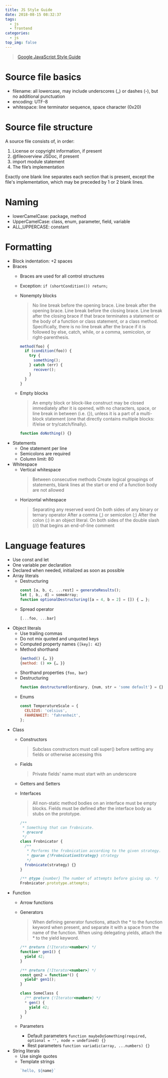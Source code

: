 ```yaml
---
title: JS Style Guide
date: 2018-08-15 08:32:37
tags:
  - js
  - frontend
categories:
  - js
top_img: false
---
```


> [Google JavaScript Style Guide](https://google.github.io/styleguide/jsguide.html)

# Source file basics

- filename: all lowercase, may include underscores (_) or dashes (-), but no additional punctuation
- encoding: UTF-8
- whitespace: line terminator sequence, space character (0x20)

# Source file structure

A source file consists of, in order:

1. License or copyright information, if present
2. @fileoverview JSDoc, if present
3. import module statement
4. The file’s implementation

Exactly one blank line separates each section that is present, except the file's implementation, which may be preceded by 1 or 2 blank lines.

# Naming
  - lowerCamelCase: package, method
  - UpperCamelCase: class, enum, parameter, field, variable
  - ALL_UPPERCASE: constant

# Formatting

- Block indentation: +2 spaces
- Braces
  - Braces are used for all control structures
  - Exception: `if (shortCondition()) return;`
  - Nonempty blocks
    > No line break before the opening brace.
    > Line break after the opening brace.
    > Line break before the closing brace.
    > Line break after the closing brace if that brace terminates a statement or the body of a function or class statement, or a class method. Specifically, there is no line break after the brace if it is followed by else, catch, while, or a comma, semicolon, or right-parenthesis.

    ```js
    method(foo) {
      if (condition(foo)) {
        try {
          something();
        } catch (err) {
          recover();
        }
      }
    }
    ```
  - Empty blocks
    > An empty block or block-like construct may be closed immediately after it is opened, with no characters, space, or line break in between (i.e. {}), unless it is a part of a multi-block statement (one that directly contains multiple blocks: if/else or try/catch/finally).

    ```js
    function doNothing() {}
    ```
- Statements
  - One statement per line
  - Semicolons are required
  - Column limit: 80
- Whitespace
  - Vertical whitespace
    > Between consecutive methods
    > Create logical groupings of statements, blank lines at the start or end of a function body are not allowed
  - Horizontal whitespace
    > Separating any reserved word
    > On both sides of any binary or ternary operator
    > After a comma (,) or semicolon (;)
    > After the colon (:) in an object literal.
    > On both sides of the double slash (//) that begins an end-of-line comment

# Language features

- Use const and let
- One variable per declaration
- Declared when needed, initialized as soon as possible
- Array literals
  - Destructuring
    ```js
    const [a, b, c, ...rest] = generateResults();
    let [, b,, d] = someArray;
    function optionalDestructuring([a = 4, b = 2] = []) { … };
    ```
  - Spread operator
    ```js
    [...foo, ...bar]
    ```
- Object literals
  - Use trailing commas
  - Do not mix quoted and unquoted keys
  - Computed property names `{[key]: 42}`
  - Method shorthand
    ```js
    {method() {… }}
    {method: () => {… }}
    ```
  - Shorthand properties `{foo, bar}`
  - Destructuring
    ```js
    function destructured(ordinary, {num, str = 'some default'} = {})
    ```
  - Enums
    ```js
    const TemperatureScale = {
      CELSIUS: 'celsius',
      FAHRENHEIT: 'fahrenheit',
    };
    ```
- Class
  - Constructors
    > Subclass constructors must call super() before setting any fields or otherwise accessing this
  - Fields
    > Private fields' name must start with an underscore
  - Getters and Setters
  - Interfaces
    > All non-static method bodies on an interface must be empty blocks. Fields must be defined after the interface body as stubs on the prototype.

    ```js
    /**
     * Something that can frobnicate.
     * @record
     */
    class Frobnicator {
      /**
       * Performs the frobnication according to the given strategy.
       * @param {!FrobnicationStrategy} strategy
       */
      frobnicate(strategy) {}
    }

    /** @type {number} The number of attempts before giving up. */
    Frobnicator.prototype.attempts;
    ```
- Function
  - Arrow functions
  - Generators
    > When defining generator functions, attach the * to the function keyword when present, and separate it with a space from the name of the function. When using delegating yields, attach the * to the yield keyword.

    ```js
    /** @return {!Iterator<number>} */
    function* gen1() {
      yield 42;
    }

    /** @return {!Iterator<number>} */
    const gen2 = function*() {
      yield* gen1();
    }

    class SomeClass {
      /** @return {!Iterator<number>} */
      * gen() {
        yield 42;
      }
    }
    ```
  - Parameters
    - Default parameters
      `function maybeDoSomething(required, optional = '', node = undefined) {}`
    - Rest parameters
      `function variadic(array, ...numbers) {}`
- String literals
  - Use single quotes
  - Template strings
    ```js
    `hello, ${name}`
    ```